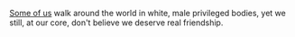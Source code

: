 <a href="http://scripting.com/2016/12/30/learningToRespectMyself.html">Some of us</a> walk around the world in white, male privileged bodies, yet we still, at our core, don't believe we deserve real friendship. 

